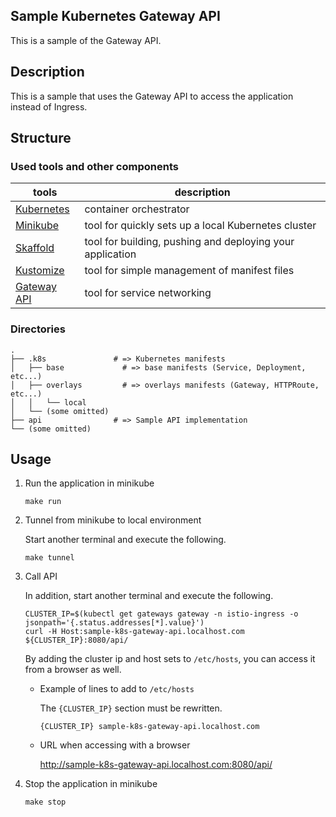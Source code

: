 Sample Kubernetes Gateway API
---

This is a sample of the Gateway API.


## Description

This is a sample that uses the Gateway API to access the application instead of Ingress.


## Structure

### Used tools and other components

| tools                                           | description                                               |
|-------------------------------------------------|-----------------------------------------------------------|
| [Kubernetes](https://kubernetes.io/)            | container orchestrator                                    |
| [Minikube](https://minikube.sigs.k8s.io/docs/)  | tool for quickly sets up a local Kubernetes cluster       |
| [Skaffold](https://skaffold.dev/)               | tool for building, pushing and deploying your application |
| [Kustomize](https://kustomize.io/)              | tool for simple management of manifest files              |
| [Gateway API](https://gateway-api.sigs.k8s.io/) | tool for service networking                               |

### Directories

```
.
├── .k8s               # => Kubernetes manifests
│   ├── base             # => base manifests (Service, Deployment, etc...)
│   ├── overlays         # => overlays manifests (Gateway, HTTPRoute, etc...)
│   │   └── local
│   └── (some omitted)
├── api                # => Sample API implementation
└── (some omitted)
```


## Usage

1. Run the application in minikube

    ```shell
    make run
    ```

2. Tunnel from minikube to local environment

    Start another terminal and execute the following.

    ```shell
    make tunnel
    ```

3. Call API

    In addition, start another terminal and execute the following.

    ```shell
    CLUSTER_IP=$(kubectl get gateways gateway -n istio-ingress -o jsonpath='{.status.addresses[*].value}')
    curl -H Host:sample-k8s-gateway-api.localhost.com ${CLUSTER_IP}:8080/api/
    ```

    By adding the cluster ip and host sets to `/etc/hosts`, you can access it from a browser as well.

    - Example of lines to add to `/etc/hosts`

        The `{CLUSTER_IP}` section must be rewritten.

        ```
        {CLUSTER_IP} sample-k8s-gateway-api.localhost.com
        ```

    - URL when accessing with a browser

        http://sample-k8s-gateway-api.localhost.com:8080/api/

4. Stop the application in minikube

    ```shell
    make stop
    ```
